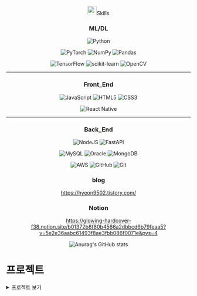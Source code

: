 <div align="center">
 <img src="https://github.com/user-attachments/assets/f061ea67-eb00-4910-bef7-723f5da57c49" width=25px, height=25px/>Skills
 
 ### ML/DL
 
 ![Python](https://img.shields.io/badge/python-3670A0?style=for-the-badge&logo=python&logoColor=ffdd54) 
 
 ![PyTorch](https://img.shields.io/badge/PyTorch-%23EE4C2C.svg?style=for-the-badge&logo=PyTorch&logoColor=white) 	![NumPy](https://img.shields.io/badge/numpy-%23013243.svg?style=for-the-badge&logo=numpy&logoColor=white)  	![Pandas](https://img.shields.io/badge/pandas-%23150458.svg?style=for-the-badge&logo=pandas&logoColor=white) 
 
 ![TensorFlow](https://img.shields.io/badge/TensorFlow-%23FF6F00.svg?style=for-the-badge&logo=TensorFlow&logoColor=white) ![scikit-learn](https://img.shields.io/badge/scikit--learn-%23F7931E.svg?style=for-the-badge&logo=scikit-learn&logoColor=white) 	![OpenCV](https://img.shields.io/badge/opencv-%23white.svg?style=for-the-badge&logo=opencv&logoColor=white) 	
 
 
 <hr/>
 
 ### Front_End
 
 ![JavaScript](https://img.shields.io/badge/javascript-%23323330.svg?style=for-the-badge&logo=javascript&logoColor=%23F7DF1E)   	![HTML5](https://img.shields.io/badge/html5-%23E34F26.svg?style=for-the-badge&logo=html5&logoColor=white)  ![CSS3](https://img.shields.io/badge/css3-%231572B6.svg?style=for-the-badge&logo=css3&logoColor=white)  
 
 
 ![React Native](https://img.shields.io/badge/react_native-%2320232a.svg?style=for-the-badge&logo=react&logoColor=%2361DAFB)
 
 <hr/>
 
 ### Back_End
 ![NodeJS](https://img.shields.io/badge/node.js-6DA55F?style=for-the-badge&logo=node.js&logoColor=white)  ![FastAPI](https://img.shields.io/badge/FastAPI-005571?style=for-the-badge&logo=fastapi) <br/>
 
 ![MySQL](https://img.shields.io/badge/mysql-4479A1.svg?style=for-the-badge&logo=mysql&logoColor=white)  ![Oracle](https://img.shields.io/badge/Oracle-F80000?style=for-the-badge&logo=oracle&logoColor=white) 	![MongoDB](https://img.shields.io/badge/MongoDB-%234ea94b.svg?style=for-the-badge&logo=mongodb&logoColor=white)
 
 
 ![AWS](https://img.shields.io/badge/AWS-%23FF9900.svg?style=for-the-badge&logo=amazon-aws&logoColor=white) ![GitHub](https://img.shields.io/badge/github-%23121011.svg?style=for-the-badge&logo=github&logoColor=white) ![Git](https://img.shields.io/badge/git-%23F05033.svg?style=for-the-badge&logo=git&logoColor=white)
 
 ### blog
 https://hyeon9502.tistory.com/

 ### Notion

 https://glowing-hardcover-f38.notion.site/b01372b8f80b4566a2dbbcd6b79feaa5?v=5e2e36aabc61493f8ae3fbb086f0071e&pvs=4
 
 ![Anurag's GitHub stats](https://github-readme-stats.vercel.app/api?username=Songysp&show_icons=true&theme=radical)
 
 </div>
 
 # 프로젝트
 
 <details>
 <summary>프로젝트 보기</summary>
 
 
  # 의사소통 프로젝트
 
 ![의사소통 (3)](https://github.com/user-attachments/assets/1d09799e-45ce-480a-bac2-b509f768de38)
 
의사소통 의료상담 챗봇은 바쁜 일상 속에서 병원을 방문할 시간이 없거나 어느 병원에 가야 할지 고민하는 사용자들을 위해 설계된 헬스케어 솔루션입니다. GPT-NeoX 기반의 Polygloy-ko 모델을 활용하여, 
사용자의 증상을 분석하고 의심되는 질병을 추정하며, 적합한 병원을 추천하고 간단한 대처 방법을 제공합니다.
 
 ### [의사소통 프론트엔드](https://github.com/Songysp/DoctorChat_frontend)
 ### [의사소통 백엔드](https://github.com/Songysp/DoctorChat_BackEnd)

 # PlanUP Project
 ### 플랜업( PLAN UP )

 ![PLAN_UP 기획서_page-0002](https://github.com/user-attachments/assets/ff59fad1-362a-4d70-88a9-5dded9682f5f)
 **취업준비를 위한 여러분들을 위해, 캘린더를 통한 일정관리 서비스를 제공합니다!**
 
 **취업 공고 추가** 
   * 구직 사이트에서 원하시는공고의 url를 입력하셔서, 해당 공고의 정보와 자세한 일정을 캘린더에 바로 추가하실 수 있습니다!
 
   * 해당 공고에 대한 간단한 정보 및 기업정보를 같이 저장하며, 잊어버리지 않도록 취업공고 마감일정과, 추가적인 체크리스트 추가를 통해 취업을 위한 플래너를 관리해보세요!
 
 **자격증 시험 일정 추가**
 
   * 준비하시는 자격증이 있다면, 자격증 검색 기능을 통해,원하시는 자격증 시험 일정을 선택하셔서, 나의 캘린더 일정에 추가할 수 있습니다!
 **플랜 업과 함께 목표를 이루시도록 도와드릴게요!**
 ### [PlanUP FrontEnd](https://github.com/Songysp/PlanUP_frontend)
 ### [PlanUP BackEnd](https://github.com/Songysp/PlanUP_backend)
 
 # CleanEat Project
 * CLEAN EAT는 위생 등급별, 모범 음식점 지정, 위생법 위반 업체들을 지도와 리스트 화면으로 확인할 수 있는 서비스입니다. 사용자는 자신의 위치나 관심 지역에서 신뢰할 수 있는 식당을 쉽게 찾을 수 있습니다.

 ![5조 TEAM BABO - CLEAN EAT-이미지-0](https://github.com/user-attachments/assets/ceaae1f3-86a4-48c7-b38a-fb99f0b0ee86)

 ### [CleanEAT](https://github.com/Songysp/CleanEat-webproject)
 

 

 
 # 논문 리뷰
 
 
 <details>
   <summary>펼치기/접기</summary>
   
   ### BPE (Byte Pair Encoding)
   Neural Machine Translation of Rare Words with Subword Units
   
   [리뷰](https://github.com/Songysp/paper/blob/main/BPE.ipynb)
   
   ### Sequence to Sequence
   Sequence to Sequence Learning with Neural Networks
   
   [리뷰](https://github.com/Songysp/paper/blob/main/Seq%202%20Seq.ipynb)
   
   ### WordPiece Tokenizer
   Google’s Neural Machine Translation System: Bridging the Gap between Human and Machine Translation
   
   [리뷰](https://github.com/Songysp/paper/blob/main/WordPiece%20Tokenizer.ipynb)
 
 </details>
 
 
 # Gradient-Boosting 분석
 ### [Gradient-Boosting](https://github.com/Songysp/Gradient-Boosting)
 
 # CNN_model_classification
 ### [CNN모델 활용 손글씨 분류](https://github.com/Songysp/Gradient-Boosting/blob/main/%EA%B3%BC%EC%A0%9C2_ing.ipynb)
 
 # **1. GTZAN Dataset - Music Genre Classification 데이터셋 활용 음악 장르 분류**
 ### [음악 장르 분류](https://github.com/Songysp/Music-Genre-Classification.io/blob/main/%EC%9D%8C%EC%95%85%EC%9E%A5%EB%A5%B4%20%EB%B6%84%EB%A5%98%ED%95%98%EA%B8%B0.ipynb)
 
 </details>


